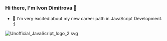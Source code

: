 ### Hi there, I'm Ivon Dimitrova 👋


- 🌱 I'm very excited about my new career path in JavaScript Development. :)



![Unofficial_JavaScript_logo_2 svg](https://user-images.githubusercontent.com/117980916/212066077-b6f8d1bc-4ba3-43d2-a9b2-e378a6adaf36.png)
